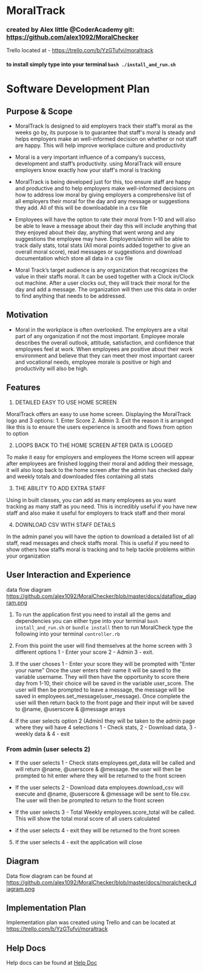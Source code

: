 # MoralTrack

### created by Alex little @CoderAcademy git: https://github.com/alex1092/MoralChecker

Trello located at - https://trello.com/b/YzGTufvi/moraltrack

#### to install simply type into your terminal ``` bash ./install_and_run.sh ```

# Software Development Plan

## Purpose & Scope

- MoralTrack Is designed to aid employers track their staff’s moral as the weeks go by, its purpose is to guarantee that staff's moral Is steady and helps employers make an well-informed decision on whether or not staff are happy.  This will help improve workplace culture and productivity 

- Moral is a very important influence of a company’s success, development and staff’s productivity.  using MoralTrack will ensure employers know exactly how your staff's moral is tracking 

- MoralTrack is being developed just for this, too ensure staff are happy and productive and to help employers make well-informed decisions on how to address low moral by giving employers a comprehensive list of all employers their moral for the day and any message or suggestions they add.  All of this will be downloadable in a csv file

- Employees will have the option to rate their moral from 1-10 and will also be able to leave a message about their day this will include anything that they enjoyed about their day, anything that went wrong and any suggestions the employee may have.  Employers/admin will be able to track daily stats, total stats (All moral points added together to give an overall moral score), read messages or suggestions and download documentation which store all data in a csv file

- Moral Track’s target audience is any organization that recognizes the value in their staffs moral.  It can be used together with a Clock in/Clock out machine.  After a user clocks out, they will track their moral for the day and add a message.  The organization will then use this data in order to find anything that needs to be addressed.

## Motivation

- Moral in the workplace is often overlooked.  The employers are a vital part of any organization if not the most important. Employee morale describes the overall outlook, attitude, satisfaction, and confidence that employees feel at work. When employees are positive about their work environment and believe that they can meet their most important career and vocational needs, employee morale is positive or high and productivity will also be high.

## Features

1. DETAILED EASY TO USE HOME SCREEN

MoralTrack offers an easy to use home screen.  Displaying the MoralTrack logo and 3 options: 1. Enter Score 2. Admin 3. Exit the reason it is arranged like this is to ensure the users experience is smooth and flows from option to option 

2. LOOPS BACK TO THE HOME SCREEN AFTER DATA IS LOGGED

To make it easy for employers and employees the Home screen will appear after employees are finished logging their moral and adding their message, it will also loop back to the home screen after the admin has checked daily and weekly totals and downloaded files containing all stats 

3. THE ABILITY TO ADD EXTRA STAFF

Using in built classes, you can add as many employees as you want tracking as many staff as you need. This is incredibly useful if you have new staff and also make it useful for employers to track staff and their moral

4. DOWNLOAD CSV WITH STAFF DETAILS

In the admin panel you will have the option to download a detailed list of all staff, read messages and check staffs moral. This is useful if you need to show others how staffs moral is tracking and to help tackle problems within your organization

## User Interaction and Experience

data flow diagram https://github.com/alex1092/MoralChecker/blob/master/docs/dataflow_diagram.png

1. To run the application first you need to install all the gems and dependencies you can either type into your terminal ``` bash install_and_run.sh ``` or ``` bundle install ``` then to run MoralCheck type the following into your terminal ``` controller.rb ``` 

2. From this point the user will find themselves at the home screen with 3 different options 1 - Enter your score 2 - Admin 3 - exit. 

3. If the user choses 1 - Enter your score they will be prompted with "Enter your name" Once the user enters their name it will be saved to the variable username. They will then have the opportunity to score there day from 1-10, their choice will be saved in the variable user_score.  The user will then be prompted to leave a message, the message will be saved in employees.set_message(user_message). Once complete the user will then return back to the front page and their input will be saved to @name, @userscore & @message arrays

4. If the user selects option 2 (Admin) they will be taken to the admin page where they will have 4 selections 1 - Check stats, 2 - Download data, 3 - weekly data & 4 - exit 

### From admin (user selects 2)
- If the user selects 1 - Check stats employees.get_data will be called and will return @name, @userscore & @message. the user will then be prompted to hit enter where they will be returned to the front screen

- If the user selects 2 - Download data employees.download_csv will execute and @name, @userscore & @message will be sent to file.csv.  The user will then be prompted to return to the front screen 

- If the user selects 3 - Total Weekly employees.score_total will be called. This will show the total moral score of all users calculated

- if the user selects 4 - exit they will be returned to the front screen 

5. If the user selects 4 - exit the application will close


## Diagram

Data flow diagram can be found at https://github.com/alex1092/MoralChecker/blob/master/docs/moralcheck_diagram.png

## Implementation Plan

Implementation plan was created using Trello and can be located at https://trello.com/b/YzGTufvi/moraltrack

## Help Docs

Help docs can be found at [Help Doc](./docs/help.md)



